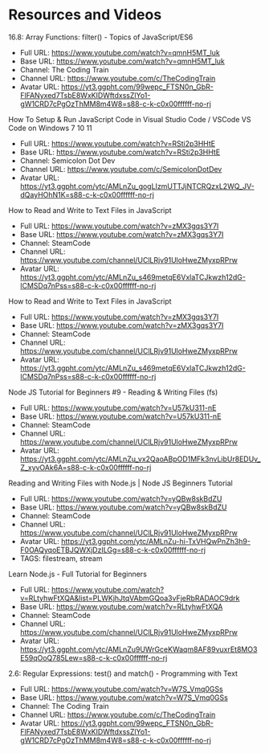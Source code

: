 # Resources and Videos

16.8: Array Functions: filter() - Topics of JavaScript/ES6

- Full URL: <https://www.youtube.com/watch?v=qmnH5MT_luk>
- Base URL: <https://www.youtube.com/watch?v=qmnH5MT_luk>
- Channel: The Coding Train
- Channel URL: <https://www.youtube.com/c/TheCodingTrain>
- Avatar URL: <https://yt3.ggpht.com/99wepc_FTSN0n_GbR-FlFANyxed7TsbE8WxKIDWftdxssZlYo1-gW1CRD7cPgOzThMM8m4W8=s88-c-k-c0x00ffffff-no-rj>

How To Setup & Run JavaScript Code in Visual Studio Code / VSCode VS Code on Windows 7 10 11

- Full URL: <https://www.youtube.com/watch?v=RSti2p3HHtE>
- Base URL: <https://www.youtube.com/watch?v=RSti2p3HHtE>
- Channel: Semicolon Dot Dev
- Channel URL: <https://www.youtube.com/c/SemicolonDotDev>
- Avatar URL: <https://yt3.ggpht.com/ytc/AMLnZu_gogLIzmUTTJjNTCRQzxL2WQ_JV-dQayHOhN1K=s88-c-k-c0x00ffffff-no-rj>

How to Read and Write to Text Files in JavaScript

- Full URL: <https://www.youtube.com/watch?v=zMX3gqs3Y7I>
- Base URL: <https://www.youtube.com/watch?v=zMX3gqs3Y7I>
- Channel: SteamCode
- Channel URL: <https://www.youtube.com/channel/UClLRjv91UloHweZMyxpRPrw>
- Avatar URL: <https://yt3.ggpht.com/ytc/AMLnZu_s469metqE6VxlaTCJkwzh12dG-lCMSDq7nPss=s88-c-k-c0x00ffffff-no-rj>

How to Read and Write to Text Files in JavaScript

- Full URL: <https://www.youtube.com/watch?v=zMX3gqs3Y7I>
- Base URL: <https://www.youtube.com/watch?v=zMX3gqs3Y7I>
- Channel: SteamCode
- Channel URL: <https://www.youtube.com/channel/UClLRjv91UloHweZMyxpRPrw>
- Avatar URL: <https://yt3.ggpht.com/ytc/AMLnZu_s469metqE6VxlaTCJkwzh12dG-lCMSDq7nPss=s88-c-k-c0x00ffffff-no-rj>

Node JS Tutorial for Beginners #9 - Reading & Writing Files (fs)

- Full URL: <https://www.youtube.com/watch?v=U57kU311-nE>
- Base URL: <https://www.youtube.com/watch?v=U57kU311-nE>
- Channel: SteamCode
- Channel URL: <https://www.youtube.com/channel/UClLRjv91UloHweZMyxpRPrw>
- Avatar URL: <https://yt3.ggpht.com/ytc/AMLnZu_vx2QaoABpOD1MFk3nvLibUr8EDUv_Z_xyvOAk6A=s88-c-k-c0x00ffffff-no-rj>

Reading and Writing Files with Node.js | Node JS Beginners Tutorial

- Full URL: <https://www.youtube.com/watch?v=yQBw8skBdZU>
- Base URL: <https://www.youtube.com/watch?v=yQBw8skBdZU>
- Channel: SteamCode
- Channel URL: <https://www.youtube.com/channel/UClLRjv91UloHweZMyxpRPrw>
- Avatar URL: <https://yt3.ggpht.com/ytc/AMLnZu-hi-TxVHQwPnZh3h9-F0OAQyqoETBJQWXjDzILGg=s88-c-k-c0x00ffffff-no-rj>
- TAGS: filestream, stream

Learn Node.js - Full Tutorial for Beginners

- Full URL: <https://www.youtube.com/watch?v=RLtyhwFtXQA&list=PLWKjhJtqVAbmGQoa3vFjeRbRADAOC9drk>
- Base URL: <https://www.youtube.com/watch?v=RLtyhwFtXQA>
- Channel: SteamCode
- Channel URL: <https://www.youtube.com/channel/UClLRjv91UloHweZMyxpRPrw>
- Avatar URL: <https://yt3.ggpht.com/ytc/AMLnZu9UWrGceKWaqm8AF89vuxrEt8MO3E59qOoQ785Lew=s88-c-k-c0x00ffffff-no-rj>

2.6: Regular Expressions: test() and match() - Programming with Text

- Full URL: <https://www.youtube.com/watch?v=W7S_Vmq0GSs>
- Base URL: <https://www.youtube.com/watch?v=W7S_Vmq0GSs>
- Channel: The Coding Train
- Channel URL: <https://www.youtube.com/c/TheCodingTrain>
- Avatar URL: <https://yt3.ggpht.com/99wepc_FTSN0n_GbR-FlFANyxed7TsbE8WxKIDWftdxssZlYo1-gW1CRD7cPgOzThMM8m4W8=s88-c-k-c0x00ffffff-no-rj>
